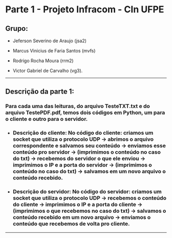 # Parte 1 - Projeto Infracom - CIn UFPE

## Grupo: 

- Jeferson Severino de Araujo (jsa2)

- Marcus Vinicius de Faria Santos (mvfs)

- Rodrigo Rocha Moura (rrm2)

- Victor Gabriel de Carvalho (vg3).

 ---

## Descrição da parte 1:

### Para cada uma das leituras, do arquivo TesteTXT.txt e do arquivo TestePDF.pdf, temos dois códigos em Python, um para o cliente e outro para o servidor.

- ### Descrição do cliente: No código do cliente: criamos um socket que utiliza o protocolo UDP -> abrimos o arquivo correspondente e salvamos seu conteúdo -> enviamos esse conteúdo pro servidor -> (imprimimos o conteúdo no caso do txt) -> recebemos do servidor o que ele enviou -> imprimimos o IP e a porta do servidor -> (imprimimos o conteúdo no caso do txt) -> salvamos em um novo arquivo o conteúdo recebido.

- ### Descrição do servidor: No código do servidor: criamos um socket que utiliza o protocolo UDP -> recebemos o conteúdo do cliente -> imprimimos o IP e a porta do cliente -> (imprimimos o que recebemos no caso do txt) -> salvamos o conteúdo recebido em um novo arquivo -> enviamos o conteúdo que recebemos de volta pro cliente.

---